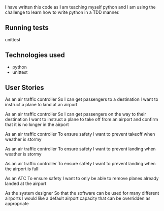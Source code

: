 I have written this code as I am teaching myself python and I am using the challenge to learn how to
write python in a TDD manner.

## Running tests
unittest

## Technologies used
* python
* unittest

## User Stories

As an air traffic controller
So I can get passengers to a destination
I want to instruct a plane to land at an airport

As an air traffic controller
So I can get passengers on the way to their destination
I want to instruct a plane to take off from an airport and confirm that it is no longer in the airport

As an air traffic controller
To ensure safety
I want to prevent takeoff when weather is stormy

As an air traffic controller
To ensure safety
I want to prevent landing when weather is stormy

As an air traffic controller
To ensure safety
I want to prevent landing when the airport is full

As an ATC
To ensure safety
I want to only be able to remove planes already landed at the airport

As the system designer
So that the software can be used for many different airports
I would like a default airport capacity that can be overridden as appropriate
